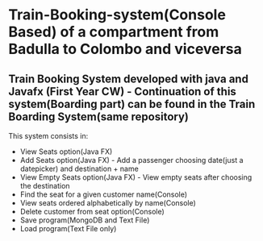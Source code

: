 # Train-Booking-system(Console Based) of a compartment from Badulla to Colombo and viceversa
Train Booking System developed with java and Javafx (First Year CW) - Continuation of this system(Boarding part) can be found in the Train Boarding System(same repository)
------------------------------------------------------------------------------
This system consists in:
- View Seats option(Java FX)
- Add Seats option(Java FX) - Add a passenger choosing date(just a datepicker) and destination + name
- View Empty Seats option(Java FX) - View empty seats after choosing the destination
- Find the seat for a given customer name(Console)
- View seats ordered alphabetically by name(Console)
- Delete customer from seat option(Console)
- Save program(MongoDB and Text File)
- Load program(Text File only)

